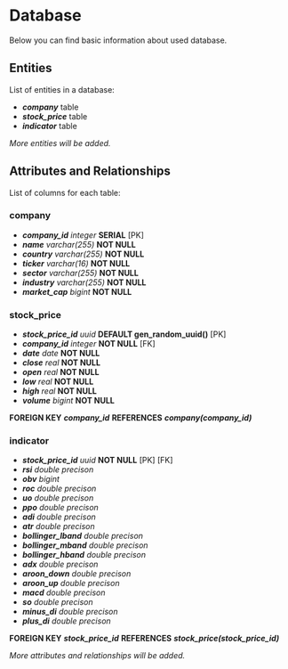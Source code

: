 # Database

Below you can find basic information about used database.

## Entities

List of entities in a database:

* ***company*** table
* ***stock_price*** table
* ***indicator*** table

*More entities will be added.*

## Attributes and Relationships

List of columns for each table:

### company

* ***company_id*** *integer* **SERIAL** [PK]
* ***name*** *varchar(255)* **NOT NULL**
* ***country*** *varchar(255)* **NOT NULL**
* ***ticker*** *varchar(16)* **NOT NULL**
* ***sector*** *varchar(255)* **NOT NULL**
* ***industry*** *varchar(255)* **NOT NULL**
* ***market_cap*** *bigint* **NOT NULL**

### stock_price

* ***stock_price_id*** *uuid* **DEFAULT gen_random_uuid()** [PK]
* ***company_id*** *integer* **NOT NULL** [FK]
* ***date*** *date* **NOT NULL**
* ***close*** *real* **NOT NULL**
* ***open*** *real* **NOT NULL**
* ***low*** *real* **NOT NULL**
* ***high*** *real* **NOT NULL**
* ***volume*** *bigint* **NOT NULL**

**FOREIGN KEY** ***company_id*** **REFERENCES** ***company(company_id)***

### indicator

* ***stock_price_id*** *uuid* **NOT NULL** [PK] [FK]
* ***rsi*** *double precison*
* ***obv*** *bigint*
* ***roc*** *double precison*
* ***uo*** *double precison*
* ***ppo*** *double precison*
* ***adi*** *double precison*
* ***atr*** *double precison*
* ***bollinger_lband*** *double precison*
* ***bollinger_mband*** *double precison*
* ***bollinger_hband*** *double precison*
* ***adx*** *double precison*
* ***aroon_down*** *double precison*
* ***aroon_up*** *double precison*
* ***macd*** *double precison*
* ***so*** *double precison*
* ***minus_di*** *double precison*
* ***plus_di*** *double precison*

**FOREIGN KEY** ***stock_price_id*** **REFERENCES** ***stock_price(stock_price_id)***

*More attributes and relationships will be added.*
